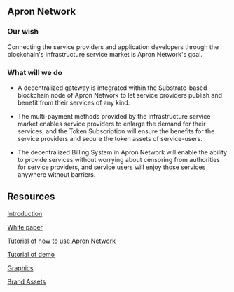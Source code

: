 ## Apron Network

### Our wish

Connecting the service providers and application developers through the blockchain's infrastructure service market is Apron Network's goal. 



### What will we do

* A decentralized gateway is integrated within the Substrate-based blockchain node of Apron Network to let service providers publish and benefit from their services of any kind. 

* The multi-payment methods provided by the infrastructure service market enables service providers to enlarge the demand for their services, and the Token Subscription will ensure the benefits for the service providers and secure the token assets of service-users. 

* The decentralized Billing System in Apron Network will enable the ability to provide services without worrying about censoring from authorities for service providers, and service users will enjoy those services anywhere without barriers.



## Resources

[Introduction](./docs/Introduction.pdf)

[White paper](./docs/Whitepaper.pdf)

[Tutorial of how to use Apron Network](./tutorials/usage.md)

[Tutorial of demo](https://github.com/Apron-Network/materials/blob/main/tutorials/DemoTutorial.md)

[Graphics](./graphics)

[Brand Assets](./brandassets)

